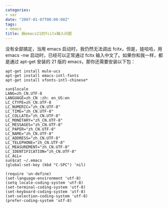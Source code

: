 ```yaml
---
categories:
- var
date: "2007-01-07T00:00:00Z"
tags:
- emacs
title: 搞emacs21的fcitx输入问题
---
```


没有全部搞定，当用 emacs 启动时，我仍然无法调出 fcitx，但是，娃哈哈，用 emacs
-nw 启动时，已经可以正常通过 fcitx 输入中文了。如果你和我一样，都是通过 apt-get 安装的 21 版的 emacs，那你还需要安装以下包：

    apt-get install mule-ucs
    apt-get install emacs-intl-fonts
    apt-get install xfonts-intl-chinese*

    sun$locale
    LANG=zh_CN.UTF-8
    LANGUAGE=zh_CN :zh: en_US:en
    LC_CTYPE=zh_CN.UTF-8
    LC_NUMERIC="zh_CN.UTF-8"
    LC_TIME="zh_CN.UTF-8"
    LC_COLLATE="zh_CN.UTF-8"
    LC_MONETARY="zh_CN.UTF-8"
    LC_MESSAGES="zh_CN.UTF-8"
    LC_PAPER="zh_CN.UTF-8"
    LC_NAME="zh_CN.UTF-8"
    LC_ADDRESS="zh_CN.UTF-8"
    LC_TELEPHONE="zh_CN.UTF-8"
    LC_MEASUREMENT="zh_CN.UTF-8"
    LC_IDENTIFICATION="zh_CN.UTF-8"
    LC_ALL=
    sun$cat ~/.emacs
    (global-set-key (kbd "C-SPC") 'nil)
    
    (require 'un-define)
    (set-language-environment 'utf-8)
    (setq locale-coding-system 'utf-8)
    (set-terminal-coding-system 'utf-8)
    (set-keyboard-coding-system 'utf-8)
    (set-selection-coding-system 'utf-8)
    (prefer-coding-system 'utf-8)
